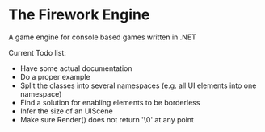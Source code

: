 The Firework Engine
===================

A game engine for console based games written in .NET

Current Todo list:
* Have some actual documentation
* Do a proper example
* Split the classes into several namespaces (e.g. all UI elements into one namespace)
* Find a solution for enabling elements to be borderless
* Infer the size of an UIScene
* Make sure Render() does not return '\0' at any point
